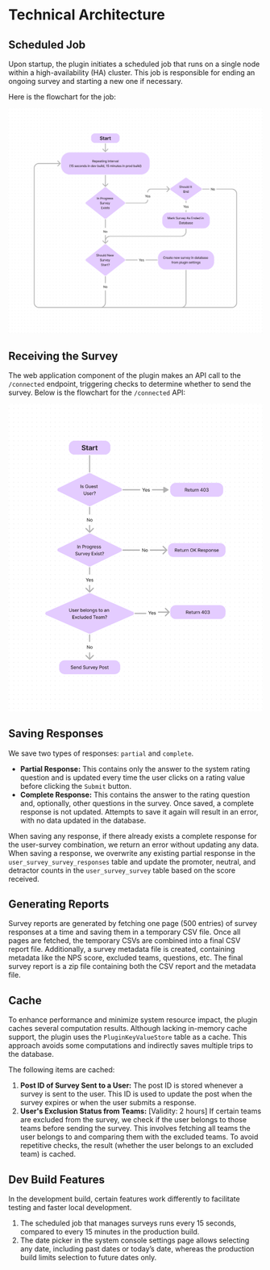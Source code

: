 # Technical Architecture

## Scheduled Job

Upon startup, the plugin initiates a scheduled job that runs on a single node within a high-availability (HA) cluster. This job is responsible for ending an ongoing survey and starting a new one if necessary.

Here is the flowchart for the job:

<img src="docs/architecture/cron-job.png?raw=true" alt="Cron Job Flow Chart"/>

## Receiving the Survey

The web application component of the plugin makes an API call to the `/connected` endpoint, triggering checks to determine whether to send the survey. Below is the flowchart for the `/connected` API:

<img src="docs/architecture/connected-api.png?raw=true" alt="Connected API Flow Chart"/>

## Saving Responses

We save two types of responses: `partial` and `complete`.

- **Partial Response:** This contains only the answer to the system rating question and is updated every time the user clicks on a rating value before clicking the `Submit` button.
- **Complete Response:** This contains the answer to the rating question and, optionally, other questions in the survey. Once saved, a complete response is not updated. Attempts to save it again will result in an error, with no data updated in the database.

When saving any response, if there already exists a complete response for the user-survey combination, we return an error without updating any data. When saving a response, we overwrite any existing partial response in the `user_survey_survey_responses` table and update the promoter, neutral, and detractor counts in the `user_survey_survey` table based on the score received.

## Generating Reports

Survey reports are generated by fetching one page (500 entries) of survey responses at a time and saving them in a temporary CSV file. Once all pages are fetched, the temporary CSVs are combined into a final CSV report file. Additionally, a survey metadata file is created, containing metadata like the NPS score, excluded teams, questions, etc. The final survey report is a zip file containing both the CSV report and the metadata file.

## Cache

To enhance performance and minimize system resource impact, the plugin caches several computation results. Although lacking in-memory cache support, the plugin uses the `PluginKeyValueStore` table as a cache. This approach avoids some computations and indirectly saves multiple trips to the database.

The following items are cached:

1. **Post ID of Survey Sent to a User:** The post ID is stored whenever a survey is sent to the user. This ID is used to update the post when the survey expires or when the user submits a response.
2. **User's Exclusion Status from Teams:** [Validity: 2 hours] If certain teams are excluded from the survey, we check if the user belongs to those teams before sending the survey. This involves fetching all teams the user belongs to and comparing them with the excluded teams. To avoid repetitive checks, the result (whether the user belongs to an excluded team) is cached.

## Dev Build Features

In the development build, certain features work differently to facilitate testing and faster local development.

1. The scheduled job that manages surveys runs every 15 seconds, compared to every 15 minutes in the production build.
2. The date picker in the system console settings page allows selecting any date, including past dates or today’s date, whereas the production build limits selection to future dates only.
